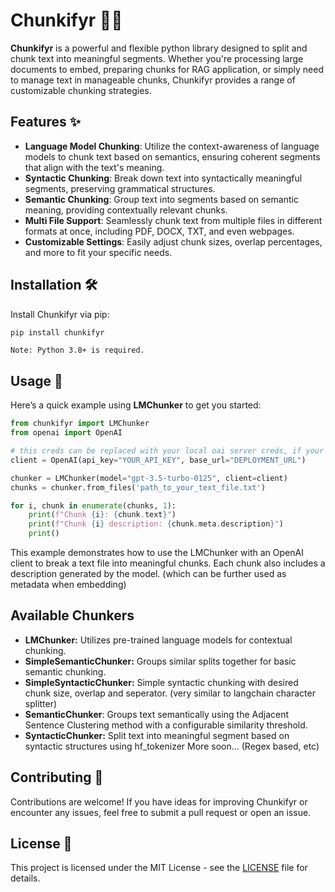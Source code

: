 # Chunkifyr 📜🔪

**Chunkifyr** is a powerful and flexible python library designed to split and chunk text into meaningful segments. Whether you're processing large documents to embed, preparing chunks for RAG application, or simply need to manage text in manageable chunks, Chunkifyr provides a range of customizable chunking strategies.

## Features ✨

- **Language Model Chunking**: Utilize the context-awareness of language models to chunk text based on semantics, ensuring coherent segments that align with the text's meaning.
- **Syntactic Chunking**: Break down text into syntactically meaningful segments, preserving grammatical structures.
- **Semantic Chunking**: Group text into segments based on semantic meaning, providing contextually relevant chunks.
- **Multi File Support**: Seamlessly chunk text from multiple files in different formats at once, including PDF, DOCX, TXT, and even webpages.
- **Customizable Settings**: Easily adjust chunk sizes, overlap percentages, and more to fit your specific needs.

## Installation 🛠️

Install Chunkifyr via pip:

```bash
pip install chunkifyr
```
```Note: Python 3.8+ is required.```

## Usage 🚀

Here’s a quick example using **LMChunker** to get you started:

```py
from chunkifyr import LMChunker
from openai import OpenAI

# this creds can be replaced with your local oai server creds, if your running local OAI server. (llama_cpp, llamafile, ollama)
client = OpenAI(api_key="YOUR_API_KEY", base_url="DEPLOYMENT_URL") 

chunker = LMChunker(model="gpt-3.5-turbo-0125", client=client)
chunks = chunker.from_files('path_to_your_text_file.txt')

for i, chunk in enumerate(chunks, 1):
    print(f"Chunk {i}: {chunk.text}")
    print(f"Chunk {i} description: {chunk.meta.description}")
    print()
```
This example demonstrates how to use the LMChunker with an OpenAI client to break a text file into meaningful chunks. Each chunk also includes a description generated by the model. (which can be further used as metadata when embedding)

## Available Chunkers

- **LMChunker:** Utilizes pre-trained language models for contextual chunking.
- **SimpleSemanticChunker:** Groups similar splits together for basic semantic chunking.
- **SimpleSyntacticChunker:** Simple syntactic chunking with desired chunk size, overlap and seperator. (very similar to langchain character splitter)
- **SemanticChunker**: Groups text semantically using the Adjacent Sentence Clustering method with a configurable similarity threshold.
- **SyntacticChunker:** Split text into meaningful segment based on syntactic structures using hf_tokenizer
More soon... (Regex based, etc)

## Contributing 🤝

Contributions are welcome! If you have ideas for improving Chunkifyr or encounter any issues, feel free to submit a pull request or open an issue.

## License 📄

This project is licensed under the MIT License - see the [LICENSE](https://github.com/xdevfaheem/chunkifyr/blob/main/LICENSE) file for details.
